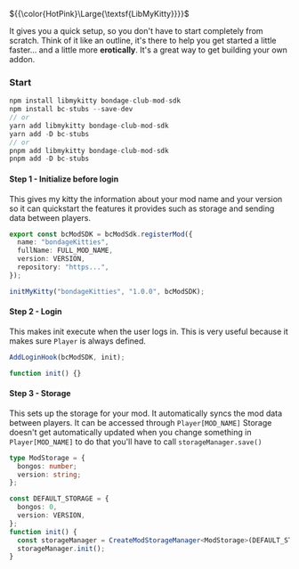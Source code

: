 ${{\color{HotPink}\Large{\textsf{LibMyKitty}}}}$

It gives you a quick setup, so you don't have to start completely from scratch.
Think of it like an outline, it's there to help you get started a little faster... and a little more **erotically**.
It's a great way to get building your own addon.

### Start

```ts
npm install libmykitty bondage-club-mod-sdk
npm install bc-stubs --save-dev
// or
yarn add libmykitty bondage-club-mod-sdk
yarn add -D bc-stubs
// or
pnpm add libmykitty bondage-club-mod-sdk
pnpm add -D bc-stubs
```

#### Step 1 - Initialize before login

This gives my kitty the information about your mod name and your version so it can quickstart the features it provides such as storage and sending data between players.

```ts
export const bcModSDK = bcModSdk.registerMod({
  name: "bondageKitties",
  fullName: FULL_MOD_NAME,
  version: VERSION,
  repository: "https...",
});

initMyKitty("bondageKitties", "1.0.0", bcModSDK);
```

#### Step 2 - Login

This makes init execute when the user logs in. This is very useful because it makes sure `Player` is always defined.

```ts
AddLoginHook(bcModSDK, init);

function init() {}
```

#### Step 3 - Storage

This sets up the storage for your mod. It automatically syncs the mod data between players.
It can be accessed through `Player[MOD_NAME]`
Storage doesn't get automatically updated when you change something in `Player[MOD_NAME]` to do that you'll have to call `storageManager.save()`

```ts
type ModStorage = {
  bongos: number;
  version: string;
};

const DEFAULT_STORAGE = {
  bongos: 0,
  version: VERSION,
};
function init() {
  const storageManager = CreateModStorageManager<ModStorage>(DEFAULT_STORAGE);
  storageManager.init();
}
```
